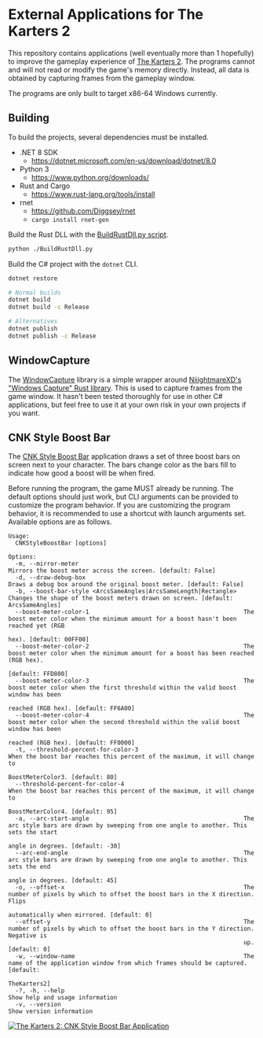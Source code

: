 # External Applications for The Karters 2
This repository contains applications (well eventually more than 1 hopefully) to improve the gameplay experience of [The Karters 2](https://store.steampowered.com/app/2269950/The_Karters_2_Turbo_Charged/). The programs cannot and will not read or modify the game's memory directly. Instead, all data is obtained by capturing frames from the gameplay window.

The programs are only built to target x86-64 Windows currently.

## Building
To build the projects, several dependencies must be installed.

- .NET 8 SDK
    - https://dotnet.microsoft.com/en-us/download/dotnet/8.0
- Python 3
    - https://www.python.org/downloads/
- Rust and Cargo
    - https://www.rust-lang.org/tools/install
- rnet
    - https://github.com/Diggsey/rnet
    - `cargo install rnet-gen`

Build the Rust DLL with the [BuildRustDll.py script](./BuildRustDll.py).

```bash
python ./BuildRustDll.py
```

Build the C# project with the `dotnet` CLI.

```bash
dotnet restore

# Normal builds
dotnet build
dotnet build -c Release

# Alternatives
dotnet publish
dotnet publish -c Release
```

## WindowCapture
The [WindowCapture](./WindowCapture/) library is a simple wrapper around [NiiightmareXD's "Windows Capture" Rust library](https://github.com/niiightmarexd/windows-capture). This is used to capture frames from the game window. It hasn't been tested thoroughly for use in other C# applications, but feel free to use it at your own risk in your own projects if you want.

## CNK Style Boost Bar
The [CNK Style Boost Bar](./CNKStyleBoostBar/) application draws a set of three boost bars on screen next to your character. The bars change color as the bars fill to indicate how good a boost will be when fired.

Before running the program, the game MUST already be running. The default options should just work, but CLI arguments can be provided to customize the program behavior. If you are customizing the program behavior, it is recommended to use a shortcut with launch arguments set. Available options are as follows.

```
Usage:
  CNKStyleBoostBar [options]

Options:
  -m, --mirror-meter                                               Mirrors the boost meter across the screen. [default: False]
  -d, --draw-debug-box                                             Draws a debug box around the original boost meter. [default: False]
  -b, --boost-bar-style <ArcsSameAngles|ArcsSameLength|Rectangle>  Changes the shape of the boost meters drawn on screen. [default: ArcsSameAngles]
  --boost-meter-color-1                                            The boost meter color when the minimum amount for a boost hasn't been reached yet (RGB
                                                                   hex). [default: 00FF00]
  --boost-meter-color-2                                            The boost meter color when the minimum amount for a boost has been reached (RGB hex).
                                                                   [default: FFD800]
  --boost-meter-color-3                                            The boost meter color when the first threshold within the valid boost window has been
                                                                   reached (RGB hex). [default: FF6A00]
  --boost-meter-color-4                                            The boost meter color when the second threshold within the valid boost window has been
                                                                   reached (RGB hex). [default: FF0000]
  -t, --threshold-percent-for-color-3                              When the boost bar reaches this percent of the maximum, it will change to
                                                                   BoostMeterColor3. [default: 80]
  --threshold-percent-for-color-4                                  When the boost bar reaches this percent of the maximum, it will change to
                                                                   BoostMeterColor4. [default: 95]
  -a, --arc-start-angle                                            The arc style bars are drawn by sweeping from one angle to another. This sets the start
                                                                   angle in degrees. [default: -30]
  --arc-end-angle                                                  The arc style bars are drawn by sweeping from one angle to another. This sets the end
                                                                   angle in degrees. [default: 45]
  -o, --offset-x                                                   The number of pixels by which to offset the boost bars in the X direction. Flips
                                                                   automatically when mirrored. [default: 0]
  --offset-y                                                       The number of pixels by which to offset the boost bars in the Y direction. Negative is
                                                                   up. [default: 0]
  -w, --window-name                                                The name of the application window from which frames should be captured. [default:
                                                                   TheKarters2]
  -?, -h, --help                                                   Show help and usage information
  -v, --version                                                    Show version information
```

[![The Karters 2: CNK Style Boost Bar Application](https://img.youtube.com/vi/HSA9Y10LkD8/0.jpg)](https://www.youtube.com/watch?v=HSA9Y10LkD8)
